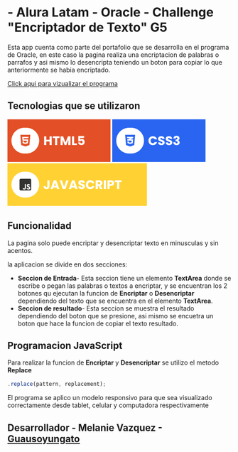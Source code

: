 # - Alura Latam - Oracle - Challenge "Encriptador de Texto" G5 

Esta app cuenta como parte del portafolio que se desarrolla en el programa de Oracle, en este caso la pagina realiza una encriptacion de palabras o parrafos y asi mismo lo desencripta teniendo un boton para copiar lo que anteriormente se habia encriptado.

[Click aqui para vizualizar el programa](https://guausoyungato.github.io/encriptador/)

##  Tecnologias que se utilizaron

![HTML5](assets/html.svg) ![CSS3](assets/css.svg) ![JavaScript](assets/javascript.svg)

##  Funcionalidad

La pagina solo puede encriptar y desencriptar texto en minusculas y sin acentos.

la aplicacion se divide en dos secciones:

- **Seccion de Entrada**- Esta seccion tiene un elemento **TextArea** donde se escribe o pegan las palabras o textos a encriptar, y se encuentran los 2 botones qu ejecutan la funcion de **Encriptar** o **Desencriptar** dependiendo del texto que se encuentra en el elemento **TextArea**.
- **Seccion de resultado**- Esta seccion se muestra el resultado dependiendo del boton que se presione, asi mismo se encuetra un boton que hace la funcion de copiar el texto resultado.

##  Programacion JavaScript

Para realizar la funcion de **Encriptar** y **Desencriptar** se utilizo el metodo **Replace**

```javascript
.replace(pattern, replacement);
```

El programa se aplico un modelo responsivo para que sea visualizado correctamente desde tablet, celular y computadora respectivamente

## Desarrollador - **Melanie Vazquez** -[Guausoyungato](https://github.com/guausoyungato)
